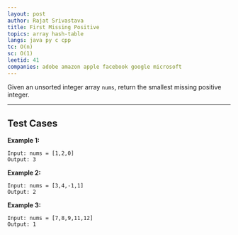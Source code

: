 ```yaml
---
layout: post
author: Rajat Srivastava
title: First Missing Positive
topics: array hash-table
langs: java py c cpp
tc: O(n)
sc: O(1)
leetid: 41
companies: adobe amazon apple facebook google microsoft
---
```


Given an unsorted integer array `nums`, return the smallest missing positive integer.

---
## Test Cases

**Example 1:**
```
Input: nums = [1,2,0]
Output: 3
```

**Example 2:**
```
Input: nums = [3,4,-1,1]
Output: 2
```

**Example 3:**
```
Input: nums = [7,8,9,11,12]
Output: 1
```